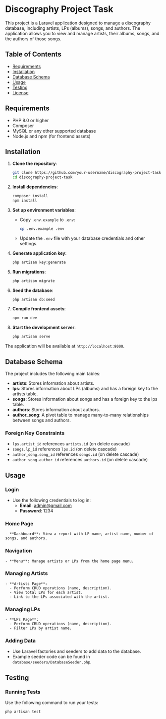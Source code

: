 # Discography Project Task

This project is a Laravel application designed to manage a discography database, including artists, LPs (albums), songs, and authors. The application allows you to view and manage artists, their albums, songs, and the authors of those songs.

## Table of Contents

- [Requirements](#requirements)
- [Installation](#installation)
- [Database Schema](#database-schema)
- [Usage](#usage)
- [Testing](#testing)
- [License](#license)

## Requirements

- PHP 8.0 or higher
- Composer
- MySQL or any other supported database
- Node.js and npm (for frontend assets)

## Installation

1. **Clone the repository**:
    ```sh
    git clone https://github.com/your-username/discography-project-task.git
    cd discography-project-task
    ```

2. **Install dependencies**:
    ```sh
    composer install
    npm install
    ```

3. **Set up environment variables**:
    - Copy `.env.example` to `.env`:
        ```sh
        cp .env.example .env
        ```
    - Update the `.env` file with your database credentials and other settings.

4. **Generate application key**:
    ```sh
    php artisan key:generate
    ```

5. **Run migrations**:
    ```sh
    php artisan migrate
    ```

6. **Seed the database**:
    ```sh
    php artisan db:seed
    ```

7. **Compile frontend assets**:
    ```sh
    npm run dev
    ```

8. **Start the development server**:
    ```sh
    php artisan serve
    ```

The application will be available at `http://localhost:8000`.

## Database Schema

The project includes the following main tables:

- **artists**: Stores information about artists.
- **lps**: Stores information about LPs (albums) and has a foreign key to the artists table.
- **songs**: Stores information about songs and has a foreign key to the lps table.
- **authors**: Stores information about authors.
- **author_song**: A pivot table to manage many-to-many relationships between songs and authors.

### Foreign Key Constraints

- `lps.artist_id` references `artists.id` (on delete cascade)
- `songs.lp_id` references `lps.id` (on delete cascade)
- `author_song.song_id` references `songs.id` (on delete cascade)
- `author_song.author_id` references `authors.id` (on delete cascade)

## Usage

### Login

- Use the following credentials to log in:
  - **Email**: admin@gmail.com
  - **Password**: 1234

### Home Page

    - **Dashboard**: View a report with LP name, artist name, number of songs, and authors.

### Navigation

    - **Menu**: Manage artists or LPs from the home page menu.

### Managing Artists

    - **Artists Page**:
      - Perform CRUD operations (name, description).
      - View total LPs for each artist.
      - Link to the LPs associated with the artist.

### Managing LPs

    - **LPs Page**:
      - Perform CRUD operations (name, description).
      - Filter LPs by artist name.

### Adding Data

- Use Laravel factories and seeders to add data to the database.
- Example seeder code can be found in `database/seeders/DatabaseSeeder.php`.

## Testing

### Running Tests

Use the following command to run your tests:

```sh
php artisan test
